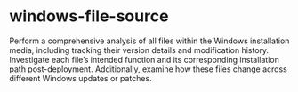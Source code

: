 # windows-file-source
Perform a comprehensive analysis of all files within the Windows installation media, including tracking their version details and modification history. Investigate each file’s intended function and its corresponding installation path post-deployment. Additionally, examine how these files change across different Windows updates or patches.
